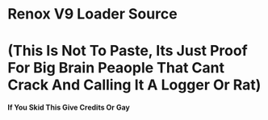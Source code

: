 # Renox V9 Loader Source
# (This Is Not To Paste, Its Just Proof For Big Brain Peaople That Cant Crack And Calling It A Logger Or Rat)
**If You Skid This Give Credits Or Gay**
